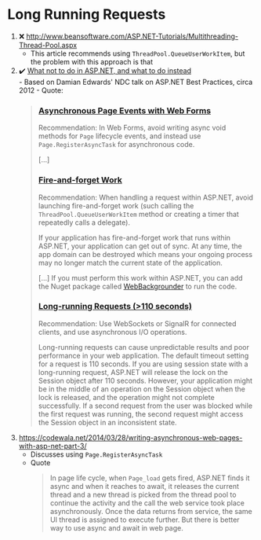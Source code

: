 # Long Running Requests
1. :x: http://www.beansoftware.com/ASP.NET-Tutorials/Multithreading-Thread-Pool.aspx
    - This article recommends using `ThreadPool.QueueUserWorkItem`, but the problem with this approach is that 
  2. :heavy_check_mark: [What not to do in ASP.NET, and what to do instead](https://web.archive.org/web/20131031203906/http:%2F%2Fwww.asp.net/aspnet/overview/web-development-best-practices/what-not-to-do-in-aspnet%82-and-what-to-do-instead)<br/>
    - Based on Damian Edwards' NDC talk on ASP.NET Best Practices, circa 2012
    - Quote:<br/>
      > ### [Asynchronous Page Events with Web Forms](https://web.archive.org/web/20131031203906/http:%2F%2Fwww.asp.net/aspnet/overview/web-development-best-practices/what-not-to-do-in-aspnet%82-and-what-to-do-instead#asyncevents)
      > Recommendation: In Web Forms, avoid writing async void methods for `Page` lifecycle events, and instead use `Page.RegisterAsyncTask` for asynchronous code.
      > 
      > [...]
      > 
      > ### [Fire-and-forget Work](https://web.archive.org/web/20131031203906/http:%2F%2Fwww.asp.net/aspnet/overview/web-development-best-practices/what-not-to-do-in-aspnet,-and-what-to-do-instead#fire)
      > Recommendation: When handling a request within ASP.NET, avoid launching fire-and-forget work (such calling the
      > `ThreadPool.QueueUserWorkItem` method or creating a timer that repeatedly calls a delegate).
      > 
      > If your application has fire-and-forget work that runs within ASP.NET, your application can get out of sync.
      > At any time, the app domain can be destroyed which means your ongoing process may no longer match the current state of the application.
      >
      > [...]
      > If you must perform this work within ASP.NET, you can add the Nuget package called
      > [WebBackgrounder](https://web.archive.org/web/20131031203906/http:%2F%2Fwww.nuget.org/packages/webbackgrounder) to run the code.
      >
      > ### [Long-running Requests (>110 seconds)](https://web.archive.org/web/20131031203906/http:%2F%2Fwww.asp.net/aspnet/overview/web-development-best-practices/what-not-to-do-in-aspnet,-and-what-to-do-instead#long)
      > 
      > Recommendation: Use WebSockets or SignalR for connected clients, and use asynchronous I/O operations.
      >
      > Long-running requests can cause unpredictable results and poor performance in your web application.
      > The default timeout setting for a request is 110 seconds. If you are using session state with a long-running
      > request, ASP.NET will release the lock on the Session object after 110 seconds. However, your application might be
      > in the middle of an operation on the Session object when the lock is released, and the operation might not complete
      > successfully. If a second request from the user was blocked while the first request was running, the second request
      > might access the Session object in an inconsistent state.
3. https://codewala.net/2014/03/28/writing-asynchronous-web-pages-with-asp-net-part-3/
    - Discusses using `Page.RegisterAsyncTask`
    - Quote<br/>
      > In page life cycle, when `Page_load` gets fired, ASP.NET finds it async and when it reaches to await,
      > it releases the current thread and a new thread is picked from the thread pool to continue the activity
      > and the call the web service took place asynchronously. Once the data returns from service, the same UI
      > thread is assigned to execute further. But there is better way to use async and await in web page.
